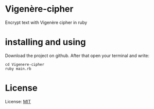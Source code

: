 # Vigenère-cipher
Encrypt text with Vigenère cipher in ruby
# installing and using
Download the project on github. After that open your terminal and write:
```
cd Vigenere-cipher
ruby main.rb
```
# License
License: [MIT](LICENSE)